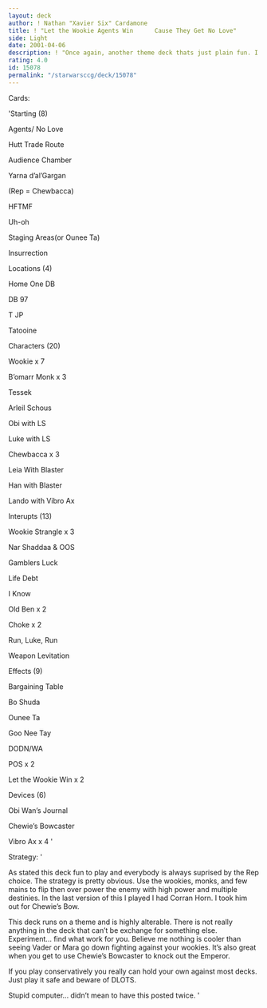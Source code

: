 ```yaml
---
layout: deck
author: ! Nathan "Xavier Six" Cardamone
title: ! "Let the Wookie Agents Win      Cause They Get No Love"
side: Light
date: 2001-04-06
description: ! "Once again, another theme deck thats just plain fun. I’ve played this deck around a bit and it does surprisingly well even against monsters like Hunt Down. That and wookies are just cool."
rating: 4.0
id: 15078
permalink: "/starwarsccg/deck/15078"
---
```

Cards: 

'Starting (8)


Agents/ No Love

Hutt Trade Route

Audience Chamber

Yarna d’al’Gargan

(Rep = Chewbacca)

HFTMF

Uh-oh

Staging Areas(or Ounee Ta)

Insurrection


Locations (4)


Home One DB

DB 97

T JP

Tatooine


Characters (20)


Wookie x 7

B’omarr Monk x 3

Tessek

Arleil Schous

Obi with LS

Luke with LS

Chewbacca x 3

Leia With Blaster

Han with Blaster

Lando with Vibro Ax


Interupts (13)


Wookie Strangle x 3

Nar Shaddaa & OOS

Gamblers Luck

Life Debt

I Know

Old Ben x 2

Choke x 2

Run, Luke, Run

Weapon Levitation


Effects (9)

Bargaining Table

Bo Shuda

Ounee Ta

Goo Nee Tay

DODN/WA

POS x 2

Let the Wookie Win x 2


Devices (6)

Obi Wan’s Journal

Chewie’s Bowcaster

Vibro Ax x 4 '

Strategy: '

As stated this deck fun to play and everybody is always suprised by the Rep choice. The strategy is pretty obvious. Use the wookies, monks, and few mains to flip then over power the enemy with high power and multiple destinies. In the last version of this I played I had Corran Horn. I took him out for Chewie’s Bow.


This deck runs on a theme and is highly alterable. There is not really anything in the deck that can’t be exchange for something else. Experiment... find what work for you. Believe me nothing is cooler than seeing Vader or Mara go down fighting against your wookies. It’s also great when you get to use Chewie’s Bowcaster to knock out the Emperor.


If you play conservatively you really can hold your own against most decks. Just play it safe and beware of DLOTS.


Stupid computer... didn’t mean to have this posted twice. '
